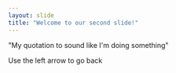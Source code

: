 ```yaml
---
layout: slide
title: "Welcome to our second slide!"
---
```

"My quotation to sound like I'm doing something"

Use the left arrow to go back
